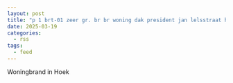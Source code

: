 ```yaml
---
layout: post
title: "p 1 brt-01 zeer gr. br br woning dak president jan lelsstraat hoek van holla"
date: 2025-03-19
categories: 
  - rss
tags: 
  - feed
---
```


Woningbrand in Hoek
